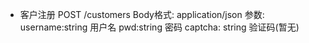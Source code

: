 

- 客户注册
POST /customers
    Body格式: application/json
    参数:   username:string  用户名
           pwd:string       密码
           captcha: string  验证码(暂无)
           
